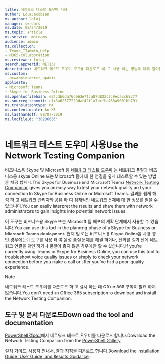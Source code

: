 ```yaml
---
title: 네트워크 테스트 도우미 사용
author: LolaJacobsen
ms.author: lolaj
manager: serdars
ms.date: 05/24/2019
ms.topic: article
ms.service: msteams
audience: admin
ms.collection:
- Teams_ITAdmin_Help
- M365-collaboration
ms.reviewer: lolaj
search.appverid: MET150
description: 네트워크 테스트 도우미 도구를 다운로드 하 고 사용 하는 방법에 대해 알아봅니다.
ms.custom:
- NewAdminCenter_Update
appliesto:
- Microsoft Teams
- Skype for Business Online
ms.openlocfilehash: e2fcdb6da76de62e7fca87d822c0c9ecacc68377
ms.sourcegitcommit: e1c8a62577229daf42f1a7bcfba268a9001bb791
ms.translationtype: MT
ms.contentlocale: ko-KR
ms.lasthandoff: 08/07/2019
ms.locfileid: "36236635"
---
```

<a name="use-the-network-testing-companion"></a><span data-ttu-id="7e90c-103">네트워크 테스트 도우미 사용</span><span class="sxs-lookup"><span data-stu-id="7e90c-103">Use the Network Testing Companion</span></span>
=================================

<span data-ttu-id="7e90c-104">비즈니스용 Skype 및 Microsoft 팀 [네트워크 테스트 도우미](https://www.powershellgallery.com/packages/NetworkTestingCompanion/1.5.4) 는 네트워크 품질과 비즈니스용 skype Online 또는 Microsoft 팀에 대 한 연결을 쉽게 테스트할 수 있는 방법을 제공 합니다.</span><span class="sxs-lookup"><span data-stu-id="7e90c-104">The Skype for Business and Microsoft Teams [Network Testing Companion](https://www.powershellgallery.com/packages/NetworkTestingCompanion/1.5.4) gives you an easy way to test your network quality and your connection to Skype for Business Online or Microsoft Teams.</span></span> <span data-ttu-id="7e90c-105">결과를 쉽게 해석 하 고 네트워크 관리자와 공유 하 여 잠재적인 네트워크 문제에 대 한 정보를 얻을 수 있습니다.</span><span class="sxs-lookup"><span data-stu-id="7e90c-105">You can easily interpret the results and share them with network administrators to gain insights into potential network issues.</span></span>

<span data-ttu-id="7e90c-106">이 도구는 비즈니스용 Skype 또는 Microsoft 팀 배포의 계획 단계에서 사용할 수 있습니다.</span><span class="sxs-lookup"><span data-stu-id="7e90c-106">You can use this tool in the planning phase of a Skype for Business or Microsoft Teams deployment.</span></span> <span data-ttu-id="7e90c-107">현재 팀 또는 비즈니스용 Skype Online을 사용 중인 경우에는이 도구를 사용 하 여 음성 품질 문제를 해결 하거나, 전화를 걸기 전에 네트워크 연결을 확인 하거나 품질이 좋지 않은 경우에만 할 수 있습니다.</span><span class="sxs-lookup"><span data-stu-id="7e90c-107">If you're currently using Teams or Skype for Business Online, you can use this tool to troubleshoot voice quality issues or simply to check your network connection before you make a call or after you’ve had a poor-quality experience.</span></span>

> [!NOTE]
> <span data-ttu-id="7e90c-108">네트워크 테스트 도우미를 다운로드 하 고 설치 하는 데 Office 365 구독이 필요 하지 않습니다.</span><span class="sxs-lookup"><span data-stu-id="7e90c-108">You don't need an Office 365 subscription to download and install the Network Testing Companion.</span></span>

## <a name="download-the-tool-and-documentation"></a><span data-ttu-id="7e90c-109">도구 및 문서 다운로드</span><span class="sxs-lookup"><span data-stu-id="7e90c-109">Download the tool and documentation</span></span>

<span data-ttu-id="7e90c-110">[PowerShell 갤러리](https://www.powershellgallery.com/packages/NetworkTestingCompanion/1.5.4)에서 네트워크 테스트 도우미를 다운로드 합니다.</span><span class="sxs-lookup"><span data-stu-id="7e90c-110">Download the Network Testing Companion from the [PowerShell Gallery](https://www.powershellgallery.com/packages/NetworkTestingCompanion/1.5.4).</span></span>

<span data-ttu-id="7e90c-111">[설치 가이드, 사용자 안내서, 결과 지침](https://github.com/MicrosoftDocs/OfficeDocs-SkypeForBusiness/blob/live/Teams/downloads/network-testing-companion.zip?raw=true)을 다운로드 합니다.</span><span class="sxs-lookup"><span data-stu-id="7e90c-111">Download the [Installation Guide, User Guide, and Results Guidance](https://github.com/MicrosoftDocs/OfficeDocs-SkypeForBusiness/blob/live/Teams/downloads/network-testing-companion.zip?raw=true).</span></span>
